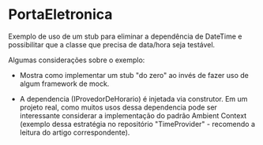 # PortaEletronica
Exemplo de uso de um stub para eliminar a dependência de DateTime e possibilitar que a classe que precisa de data/hora seja testável.

Algumas considerações sobre o exemplo:

- Mostra como implementar um stub "do zero" ao invés de fazer uso de algum framework de mock.

- A dependencia (IProvedorDeHorario) é injetada via construtor. Em um projeto real, como muitos usos dessa dependencia pode ser interessante considerar a implementação do padrão Ambient Context (exemplo dessa estratégia no repositório "TimeProvider" - recomendo a leitura do artigo correspondente).
